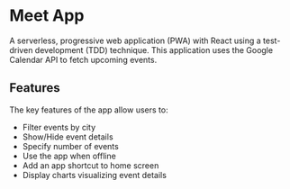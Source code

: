 
# Meet App
A serverless, progressive web application (PWA) with React using a test-driven development (TDD) technique. This application uses the Google Calendar API to fetch upcoming events.

## Features
The key features of the app allow users to:
- Filter events by city
- Show/Hide event details
- Specify number of events
- Use the app when offline
- Add an app shortcut to home screen
- Display charts visualizing event details